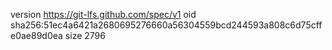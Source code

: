 version https://git-lfs.github.com/spec/v1
oid sha256:51ec4a6421a2680695276660a56304559bcd244593a808c6d75cffe0ae89d0ea
size 2796
